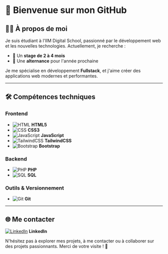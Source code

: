 # 🌟 Bienvenue sur mon GitHub

## 👨‍💻 À propos de moi

Je suis étudiant à l'IIM Digital School, passionné par le développement web et les nouvelles technologies. Actuellement, je recherche :

- 📌 Un **stage de 2 à 4 mois** 
- 📌 Une **alternance** pour l'année prochaine

Je me spécialise en développement **Fullstack**, et j'aime créer des applications web modernes et performantes.

---

## 🛠️ Compétences techniques

### Frontend
- ![HTML](https://cdn.jsdelivr.net/gh/devicons/devicon/icons/html5/html5-original.svg) **HTML5**
- ![CSS](https://cdn.jsdelivr.net/gh/devicons/devicon/icons/css3/css3-original.svg) **CSS3**
- ![JavaScript](https://cdn.jsdelivr.net/gh/devicons/devicon/icons/javascript/javascript-original.svg) **JavaScript**
- ![TailwindCSS](https://cdn.jsdelivr.net/gh/devicons/devicon/icons/tailwindcss/tailwindcss-plain.svg) **TailwindCSS**
- ![Bootstrap](https://cdn.jsdelivr.net/gh/devicons/devicon/icons/bootstrap/bootstrap-original.svg) **Bootstrap**

### Backend
- ![PHP](https://cdn.jsdelivr.net/gh/devicons/devicon/icons/php/php-original.svg) **PHP**
- ![SQL](https://cdn.jsdelivr.net/gh/devicons/devicon/icons/mysql/mysql-original.svg) **SQL**

### Outils & Versionnement
- ![Git](https://cdn.jsdelivr.net/gh/devicons/devicon/icons/git/git-original.svg) **Git**

---

## 🌐 Me contacter

[![LinkedIn](https://cdn.jsdelivr.net/gh/devicons/devicon/icons/linkedin/linkedin-original.svg)](https://www.linkedin.com/in/votre-profil-linkedin) **LinkedIn**

N'hésitez pas à explorer mes projets, à me contacter ou à collaborer sur des projets passionnants. Merci de votre visite ! 🚀
<!--
**JulienMnt/JulienMnt** is a ✨ _special_ ✨ repository because its `README.md` (this file) appears on your GitHub profile.

Here are some ideas to get you started:

- 🔭 I’m currently working on ...
- 🌱 I’m currently learning ...
- 👯 I’m looking to collaborate on ...
- 🤔 I’m looking for help with ...
- 💬 Ask me about ...
- 📫 How to reach me: ...
- 😄 Pronouns: ...
- ⚡ Fun fact: ...
-->
